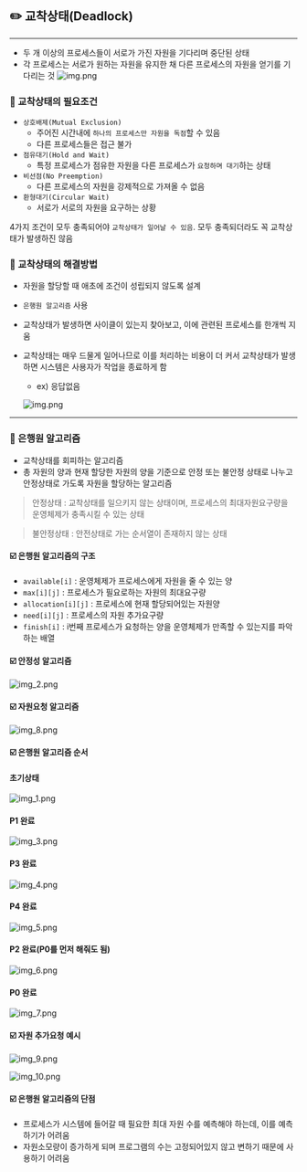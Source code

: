 ## ✏️ 교착상태(Deadlock)

---

- 두 개 이상의 프로세스들이 서로가 가진 자원을 기다리며 중단된 상태
- 각 프로세스는 서로가 원하는 자원을 유지한 채 다른 프로세스의 자원을 얻기를 기다리는 것
![img.png](img/교착상태.png)

### 💭 교착상태의 필요조건

- `상호배제(Mutual Exclusion)`
    - 주어진 시간내에 `하나의 프로세스만 자원을 독점`할 수 있음
    - 다른 프로세스들은 접근 불가
- `점유대기(Hold and Wait)`
    - 특정 프로세스가 점유한 자원을 다른 프로세스가 `요청하며 대기`하는 상태
- `비선점(No Preemption)`
    - 다른 프로세스의 자원을 강제적으로 가져올 수 없음 
- `환형대기(Circular Wait)`
    - 서로가 서로의 자원을 요구하는 상황

4가지 조건이 모두 충족되어야 `교착상태가 일어날 수 있음`. 모두 충족되더라도 꼭 교착상태가 발생하진 않음

### 💭 교착상태의 해결방법

- 자원을 할당할 때 애초에 조건이 성립되지 않도록 설계
- `은행원 알고리즘` 사용
- 교착상태가 발생하면 사이클이 있는지 찾아보고, 이에 관련된 프로세스를 한개씩 지움
- 교착상태는 매우 드물게 일어나므로 이를 처리하는 비용이 더 커서 교착상태가 발생하면 시스템은 사용자가 작업을 종료하게 함
    - ex) 응답없음
  
  ![img.png](img/응답없음.png)

---

### 💭 은행원 알고리즘
- 교착상태를 회피하는 알고리즘
- 총 자원의 양과 현재 할당한 자원의 양을 기준으로 안정 또는 불안정 상태로 나누고 안정상태로 가도록 자원을 할당하는 알고리즘

> 안정상태 : 교착상태를 일으키지 않는 상태이며, 프로세스의 최대자원요구량을 운영체제가 충족시킬 수 있는 상태

> 불안정상태 : 안전상태로 가는 순서열이 존재하지 않는 상태

#### ☑️ 은행원 알고리즘의 구조
- `available[i]` : 운영체제가 프로세스에게 자원을 줄 수 있는 양
- `max[i][j]` : 프로세스가 필요로하는 자원의 최대요구량
- `allocation[i][j]` : 프로세스에 현재 할당되어있는 자원양
- `need[i][j]` : 프로세스의 자원 추가요구량
- `finish[i]` : i번째 프로세스가 요청하는 양을 운영체제가 만족할 수 있는지를 파악하는 배열

#### ☑️ 안정성 알고리즘
![img_2.png](img/안정성알고리즘.png)

#### ☑️ 자원요청 알고리즘
![img_8.png](img/자원요청%20알고리즘.png)

#### ☑️ 은행원 알고리즘 순서
#### 초기상태
![img_1.png](img/은행원_초기.png)
#### P1 완료
![img_3.png](img/은행원_P1.png)
#### P3 완료
![img_4.png](img/은행원_P3.png)
#### P4 완료
![img_5.png](img/은행원_P4.png)
#### P2 완료(P0를 먼저 해줘도 됨)
![img_6.png](img/은행원_P2.png)
#### P0 완료
![img_7.png](img/은행원_P0.png)

#### ☑️ 자원 추가요청 예시
![img_9.png](img/자원요청_안정.png)

![img_10.png](img/자원요청_불안정.png)

#### ☑️ 은행원 알고리즘의 단점
- 프로세스가 시스템에 들어갈 때 필요한 최대 자원 수를 예측해야 하는데, 이를 예측하기가 어려움
- 자원소모량이 증가하게 되며 프로그램의 수는 고정되어있지 않고 변하기 때문에 사용하기 어려움